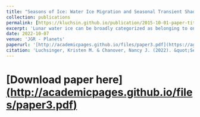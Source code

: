 ```yaml
---
title: "Seasons of Ice: Water Ice Migration and Seasonal Transient Shadow at the Lunar Poles"
collection: publications
permalink: [https://kluchsin.github.io/publication/2015-10-01-paper-title-number-3](https://agupubs.onlinelibrary.wiley.com/doi/10.1029/2022JE007336)
excerpt: 'Lunar water ice can be broadly categorized as belonging to one of two populations: deep, ancient, stable deposits, and shallow, transient, recent deposits. However, a  third state for lunar ice is also possible. Temporary sequestration occurs when ice is deposited into a transiently shadowed region at the lunar poles. These temporarily sequestered ice deposits are unstable over geologic time scales, but in the short term, are capable of a wide range of migration, sublimation, and retention patterns due to their thermally dependent sublimation and migration rates. We developed a model to characterize the range of possible migration and retention behaviors for temporarily sequestered ice deposits within locations with dynamic illumination conditions.'
date: 2022-10-07
venue: 'JGR - Planets'
paperurl: '[http://academicpages.github.io/files/paper3.pdf](https://agupubs.onlinelibrary.wiley.com/doi/10.1029/2022JE007336)'
citation: 'Luchsinger, Kristen M. & Chanover, Nancy J. (2022). &quot;Seasons of Ice: Water Ice Migration and Seasonal Transient Shadow at the Lunar Poles.&quot; 2022, <i>JGR - Planets.</i>. 127, 10.'
---
```


# [Download paper here][(http://academicpages.github.io/files/paper3.pdf)](https://agupubs.onlinelibrary.wiley.com/doi/10.1029/2022JE007336)
